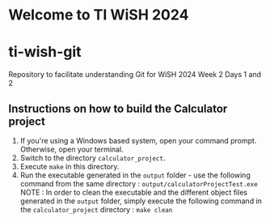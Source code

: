 # Welcome to TI WiSH 2024

# ti-wish-git
Repository to facilitate understanding Git for WiSH 2024 Week 2 Days 1 and 2

## Instructions on how to build the Calculator project
1. If you're using a Windows based system, open your command prompt. Otherwise, open your terminal.
2. Switch to the directory `calculator_project`.
3. Execute `make` in this directory.
4. Run the executable generated in the `output` folder - use the following command from the same directory : `output/calculatorProjectTest.exe`
NOTE : In order to clean the executable and the different object files generated in the `output` folder, simply execute the following command in the `calculator_project` directory : `make clean`